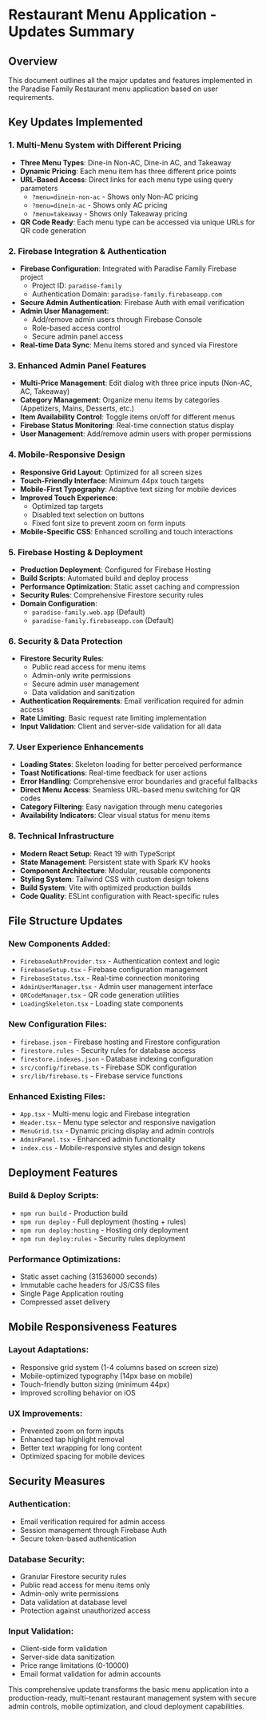 # Restaurant Menu Application - Updates Summary

## Overview
This document outlines all the major updates and features implemented in the Paradise Family Restaurant menu application based on user requirements.

## Key Updates Implemented

### 1. **Multi-Menu System with Different Pricing**
- **Three Menu Types**: Dine-in Non-AC, Dine-in AC, and Takeaway
- **Dynamic Pricing**: Each menu item has three different price points
- **URL-Based Access**: Direct links for each menu type using query parameters
  - `?menu=dinein-non-ac` - Shows only Non-AC pricing
  - `?menu=dinein-ac` - Shows only AC pricing  
  - `?menu=takeaway` - Shows only Takeaway pricing
- **QR Code Ready**: Each menu type can be accessed via unique URLs for QR code generation

### 2. **Firebase Integration & Authentication**
- **Firebase Configuration**: Integrated with Paradise Family Firebase project
  - Project ID: `paradise-family`
  - Authentication Domain: `paradise-family.firebaseapp.com`
- **Secure Admin Authentication**: Firebase Auth with email verification
- **Admin User Management**: 
  - Add/remove admin users through Firebase Console
  - Role-based access control
  - Secure admin panel access
- **Real-time Data Sync**: Menu items stored and synced via Firestore

### 3. **Enhanced Admin Panel Features**
- **Multi-Price Management**: Edit dialog with three price inputs (Non-AC, AC, Takeaway)
- **Category Management**: Organize menu items by categories (Appetizers, Mains, Desserts, etc.)
- **Item Availability Control**: Toggle items on/off for different menus
- **Firebase Status Monitoring**: Real-time connection status display
- **User Management**: Add/remove admin users with proper permissions

### 4. **Mobile-Responsive Design**
- **Responsive Grid Layout**: Optimized for all screen sizes
- **Touch-Friendly Interface**: Minimum 44px touch targets
- **Mobile-First Typography**: Adaptive text sizing for mobile devices
- **Improved Touch Experience**: 
  - Optimized tap targets
  - Disabled text selection on buttons
  - Fixed font size to prevent zoom on form inputs
- **Mobile-Specific CSS**: Enhanced scrolling and touch interactions

### 5. **Firebase Hosting & Deployment**
- **Production Deployment**: Configured for Firebase Hosting
- **Build Scripts**: Automated build and deploy process
- **Performance Optimization**: Static asset caching and compression
- **Security Rules**: Comprehensive Firestore security rules
- **Domain Configuration**: 
  - `paradise-family.web.app` (Default)
  - `paradise-family.firebaseapp.com` (Default)

### 6. **Security & Data Protection**
- **Firestore Security Rules**: 
  - Public read access for menu items
  - Admin-only write permissions
  - Secure admin user management
  - Data validation and sanitization
- **Authentication Requirements**: Email verification required for admin access
- **Rate Limiting**: Basic request rate limiting implementation
- **Input Validation**: Client and server-side validation for all data

### 7. **User Experience Enhancements**
- **Loading States**: Skeleton loading for better perceived performance
- **Toast Notifications**: Real-time feedback for user actions
- **Error Handling**: Comprehensive error boundaries and graceful fallbacks
- **Direct Menu Access**: Seamless URL-based menu switching for QR codes
- **Category Filtering**: Easy navigation through menu categories
- **Availability Indicators**: Clear visual status for menu items

### 8. **Technical Infrastructure**
- **Modern React Setup**: React 19 with TypeScript
- **State Management**: Persistent state with Spark KV hooks
- **Component Architecture**: Modular, reusable components
- **Styling System**: Tailwind CSS with custom design tokens
- **Build System**: Vite with optimized production builds
- **Code Quality**: ESLint configuration with React-specific rules

## File Structure Updates

### New Components Added:
- `FirebaseAuthProvider.tsx` - Authentication context and logic
- `FirebaseSetup.tsx` - Firebase configuration management
- `FirebaseStatus.tsx` - Real-time connection monitoring
- `AdminUserManager.tsx` - Admin user management interface
- `QRCodeManager.tsx` - QR code generation utilities
- `LoadingSkeleton.tsx` - Loading state components

### New Configuration Files:
- `firebase.json` - Firebase hosting and Firestore configuration
- `firestore.rules` - Security rules for database access
- `firestore.indexes.json` - Database indexing configuration
- `src/config/firebase.ts` - Firebase SDK configuration
- `src/lib/firebase.ts` - Firebase service functions

### Enhanced Existing Files:
- `App.tsx` - Multi-menu logic and Firebase integration
- `Header.tsx` - Menu type selector and responsive navigation
- `MenuGrid.tsx` - Dynamic pricing display and admin controls
- `AdminPanel.tsx` - Enhanced admin functionality
- `index.css` - Mobile-responsive styles and design tokens

## Deployment Features

### Build & Deploy Scripts:
- `npm run build` - Production build
- `npm run deploy` - Full deployment (hosting + rules)
- `npm run deploy:hosting` - Hosting only deployment
- `npm run deploy:rules` - Security rules deployment

### Performance Optimizations:
- Static asset caching (31536000 seconds)
- Immutable cache headers for JS/CSS files
- Single Page Application routing
- Compressed asset delivery

## Mobile Responsiveness Features

### Layout Adaptations:
- Responsive grid system (1-4 columns based on screen size)
- Mobile-optimized typography (14px base on mobile)
- Touch-friendly button sizing (minimum 44px)
- Improved scrolling behavior on iOS

### UX Improvements:
- Prevented zoom on form inputs
- Enhanced tap highlight removal
- Better text wrapping for long content
- Optimized spacing for mobile devices

## Security Measures

### Authentication:
- Email verification required for admin access
- Session management through Firebase Auth
- Secure token-based authentication

### Database Security:
- Granular Firestore security rules
- Public read access for menu items only
- Admin-only write permissions
- Data validation at database level
- Protection against unauthorized access

### Input Validation:
- Client-side form validation
- Server-side data sanitization
- Price range limitations (0-10000)
- Email format validation for admin accounts

This comprehensive update transforms the basic menu application into a production-ready, multi-tenant restaurant management system with secure admin controls, mobile optimization, and cloud deployment capabilities.
